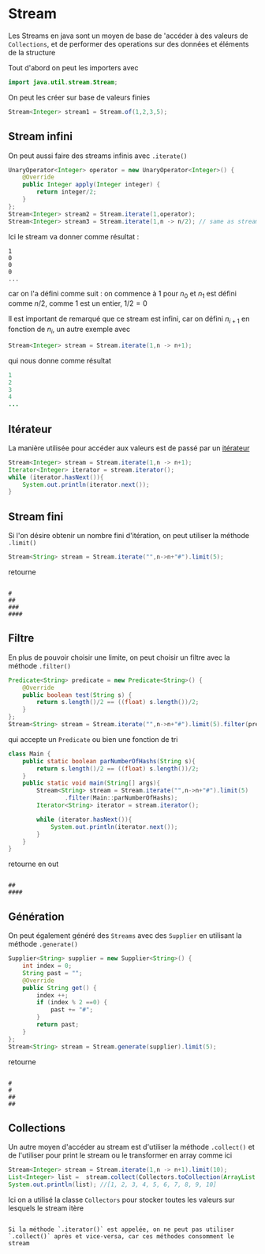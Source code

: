 # Stream

Les Streams en java sont un moyen de base de 'accéder à des valeurs de `Collections`, et de performer des operations sur des données et éléments de la structure

Tout d'abord on peut les importers avec 
```java
import java.util.stream.Stream;
```
On peut les créer sur base de valeurs finies

```java
Stream<Integer> stream1 = Stream.of(1,2,3,5);
```

## Stream infini

On peut aussi faire des streams infinis avec `.iterate()`

```java
UnaryOperator<Integer> operator = new UnaryOperator<Integer>() {
    @Override
    public Integer apply(Integer integer) {
        return integer/2;
    }
};
Stream<Integer> stream2 = Stream.iterate(1,operator);
Stream<Integer> stream3 = Stream.iterate(1,n -> n/2); // same as stream2
```

Ici le stream va donner comme résultat : 
```
1
0
0
0
...
```

car on l'a défini comme suit : on commence à 1 pour $n_0$ et $n_1$ est défini comme $n/2$, comme 1 est un entier, $1/2 = 0$

Il est important de remarqué que ce stream est infini, car on défini $n_{i+1}$ en fonction de $n_i$, un autre exemple avec

```java
Stream<Integer> stream = Stream.iterate(1,n -> n+1);
```
qui nous donne comme résultat

```java
1
2
3
4
...
```

## Itérateur

La manière utilisée pour accéder aux valeurs est de passé par un [itérateur](./iterateur.md)

```java
Stream<Integer> stream = Stream.iterate(1,n -> n+1);
Iterator<Integer> iterator = stream.iterator();
while (iterator.hasNext()){
    System.out.println(iterator.next());
}
```

## Stream fini

Si l'on désire obtenir un nombre fini d'itération, on peut utiliser la méthode `.limit()`

```java
Stream<String> stream = Stream.iterate("",n->n+"#").limit(5);
```

retourne

```

#
##
###
####
```

## Filtre

En plus de pouvoir choisir une limite, on peut choisir un filtre avec la méthode `.filter()`

```java
Predicate<String> predicate = new Predicate<String>() {
    @Override
    public boolean test(String s) {
        return s.length()/2 == ((float) s.length())/2;
    }
};
Stream<String> stream = Stream.iterate("",n->n+"#").limit(5).filter(predicate);
```

qui accepte un `Predicate` ou bien une fonction de tri

```java
class Main {
    public static boolean parNumberOfHashs(String s){
        return s.length()/2 == ((float) s.length())/2;
    }
    public static void main(String[] args){
        Stream<String> stream = Stream.iterate("",n->n+"#").limit(5)
                .filter(Main::parNumberOfHashs);
        Iterator<String> iterator = stream.iterator();

        while (iterator.hasNext()){
            System.out.println(iterator.next());
        }
    }
}
```

retourne en out 
```

##
####
```

## Génération

On peut également généré des `Streams` avec des `Supplier` en utilisant la méthode `.generate()`

```java
Supplier<String> supplier = new Supplier<String>() {
    int index = 0;
    String past = "";
    @Override
    public String get() {
        index ++;
        if (index % 2 ==0) {
            past += "#";
        }
        return past;
    }
};
Stream<String> stream = Stream.generate(supplier).limit(5);
```

retourne 

```

#
#
##
##
```

## Collections

Un autre moyen d'accéder au stream est d'utiliser la méthode `.collect()` et de l'utiliser pour print le stream ou le transformer en array comme ici

```java
Stream<Integer> stream = Stream.iterate(1,n -> n+1).limit(10);
List<Integer> list =  stream.collect(Collectors.toCollection(ArrayList::new));
System.out.println(list); //[1, 2, 3, 4, 5, 6, 7, 8, 9, 10]
```

Ici on a utilisé la classe `Collectors` pour stocker toutes les valeurs sur lesquels le stream itère

```admonish warning title="Attention"

Si la méthode `.iterator()` est appelée, on ne peut pas utiliser `.collect()` après et vice-versa, car ces méthodes consomment le stream
```